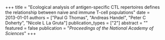 +++
title = "Ecological analysis of antigen-specific CTL repertoires defines the relationship between naive and immune T-cell populations"
date = 2013-01-01
authors = ["Paul G Thomas", "Andreas Handel", "Peter C Doherty", "Nicole L La Gruta"]
publication_types = ["2"]
abstract = ""
featured = false
publication = "*Proceedings of the National Academy of Sciences*"
+++

